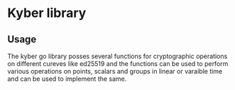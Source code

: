 # Kyber library

## Usage

The kyber go library posses several functions for cryptographic operations on
different cureves like ed25519 and the functions can be used to perform various
operations on points, scalars and groups in linear or varaible time and can be
used to implement the same.